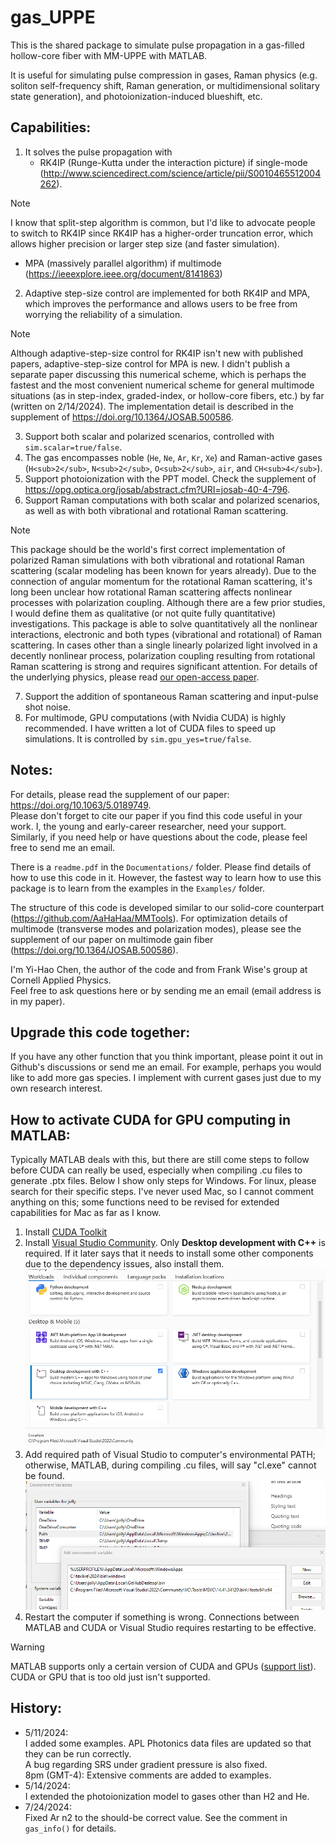 # gas_UPPE
This is the shared package to simulate pulse propagation in a gas-filled hollow-core fiber with MM-UPPE with MATLAB.

It is useful for simulating pulse compression in gases, Raman physics (e.g. soliton self-frequency shift, Raman generation, or multidimensional solitary state generation), and photoionization-induced blueshift, etc.

## Capabilities:<br>
1. It solves the pulse propagation with
   - RK4IP (Runge-Kutta under the interaction picture) if single-mode (http://www.sciencedirect.com/science/article/pii/S0010465512004262).

> [!NOTE]
> I know that split-step algorithm is common, but I'd like to advocate people to switch to RK4IP since RK4IP has a higher-order truncation error, which allows higher precision or larger step size (and faster simulation).

   - MPA (massively parallel algorithm) if multimode (https://ieeexplore.ieee.org/document/8141863)

2. Adaptive step-size control are implemented for both RK4IP and MPA, which improves the performance and allows users to be free from worrying the reliability of a simulation.

> [!NOTE]
> Although adaptive-step-size control for RK4IP isn't new with published papers, adaptive-step-size control for MPA is new. I didn't publish a separate paper discussing this numerical scheme, which is perhaps the fastest and the most convenient numerical scheme for general multimode situations (as in step-index, graded-index, or hollow-core fibers, etc.) by far (written on 2/14/2024). The implementation detail is described in the supplement of https://doi.org/10.1364/JOSAB.500586.

3. Support both scalar and polarized scenarios, controlled with `sim.scalar=true/false`.
4. The gas encompasses noble (`He`, `Ne`, `Ar`, `Kr`, `Xe`) and Raman-active gases (`H<sub>2</sub>`, `N<sub>2</sub>`, `O<sub>2</sub>`, `air`, and `CH<sub>4</sub>`). 
5. Support photoionization with the PPT model. Check the supplement of https://opg.optica.org/josab/abstract.cfm?URI=josab-40-4-796.
6. Support Raman computations with both scalar and polarized scenarios, as well as with both vibrational and rotational Raman scattering.

> [!NOTE]
> This package should be the world's first correct implementation of polarized Raman simulations with both vibrational and rotational Raman scattering (scalar modeling has been known for years already). Due to the connection of angular momentum for the rotational Raman scattering, it's long been unclear how rotational Raman scattering affects nonlinear processes with polarization coupling. Although there are a few prior studies, I would define them as qualitative (or not quite fully quantitative) investigations. This package is able to solve quantitatively all the nonlinear interactions, electronic and both types (vibrational and rotational) of Raman scattering. In cases other than a single linearly polarized light involved in a decently nonlinear process, polarization coupling resulting from rotational Raman scattering is strong and requires significant attention. For details of the underlying physics, please read [our open-access paper](https://doi.org/10.1063/5.0189749).

7. Support the addition of spontaneous Raman scattering and input-pulse shot noise.
8. For multimode, GPU computations (with Nvidia CUDA) is highly recommended. I have written a lot of CUDA files to speed up simulations. It is controlled by `sim.gpu_yes=true/false`.

## Notes:<br>
For details, please read the supplement of our paper: https://doi.org/10.1063/5.0189749.  
Please don't forget to cite our paper if you find this code useful in your work. I, the young and early-career researcher, need your support. Similarly, if you need help or have questions about the code, please feel free to send me an email.

There is a `readme.pdf` in the `Documentations/` folder. Please find details of how to use this code in it. However, the fastest way to learn how to use this package is to learn from the examples in the `Examples/` folder.

The structure of this code is developed similar to our solid-core counterpart (https://github.com/AaHaHaa/MMTools). For optimization details of multimode (transverse modes and polarization modes), please see the supplement of our paper on multimode gain fiber (https://doi.org/10.1364/JOSAB.500586).

I'm Yi-Hao Chen, the author of the code and from Frank Wise's group at Cornell Applied Physics.  
Feel free to ask questions here or by sending me an email (email address is in my paper).

## Upgrade this code together:<br>
If you have any other function that you think important, please point it out in Github's discussions or send me an email. For example, perhaps you would like to add more gas species. I implement with current gases just due to my own research interest.

## How to activate CUDA for GPU computing in MATLAB:<br>
Typically MATLAB deals with this, but there are still come steps to follow before CUDA can really be used, especially when compiling .cu files to generate .ptx files. Below I show only steps for Windows. For linux, please search for their specific steps. I've never used Mac, so I cannot comment anything on this; some functions need to be revised for extended capabilities for Mac as far as I know.<br>
1. Install [CUDA Toolkit](https://developer.nvidia.com/cuda-toolkit)
2. Install [Visual Studio Community](https://visualstudio.microsoft.com/vs/community/). Only **Desktop development with C++** is required. If it later says that it needs to install some other components due to the dependency issues, also install them.
![VS installation screenshot image](VS_install.png)
3. Add required path of Visual Studio to computer's environmental PATH; otherwise, MATLAB, during compiling .cu files, will say "cl.exe" cannot be found.
![add PATH](add_PATH.png)
4. Restart the computer if something is wrong. Connections between MATLAB and CUDA or Visual Studio requires restarting to be effective.
> [!WARNING]
> MATLAB supports only a certain version of CUDA and GPUs ([support list](https://www.mathworks.com/help/releases/R2021b/parallel-computing/gpu-support-by-release.html)). CUDA or GPU that is too old just isn't supported.


## History:<br>
* 5/11/2024:<br>
I added some examples. APL Photonics data files are updated so that they can be run correctly.  
A bug regarding SRS under gradient pressure is also fixed.  
8pm (GMT-4): Extensive comments are added to examples.
* 5/14/2024:<br>
I extended the photoionization model to gases other than H2 and He.
* 7/24/2024:<br>
Fixed Ar n2 to the should-be correct value. See the comment in `gas_info()` for details.
